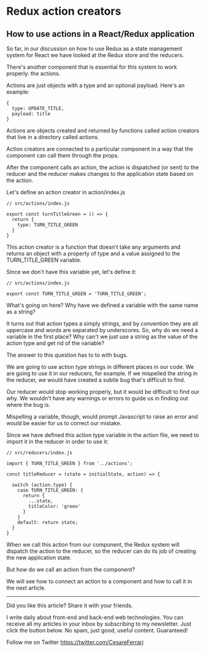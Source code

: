 # Redux action creators
## How to use actions in a React/Redux application


So far, in our discussion on how to use Redux as a state management system for React we have looked at the Redux store and the reducers.

There's another component that is essential for this system to work properly: the actions.

Actions are just objects with a type and an optional payload. Here's an example:

```
{
  type: UPDATE_TITLE,
  payload: title
}
```

Actions are objects created and returned by functions called action creators that live in a directory called actions.

Action creators are connected to a particular component in a way that the component can call them through the props.

After the component calls an action, the action is dispatched (or sent) to the reducer and the reducer makes changes to the application state based on the action.

Let's define an action creator in action/index.js

```
// src/actions/index.js

export const turnTitleGreen = () => {
  return {
    type: TURN_TITLE_GREEN
  }
}
```

This action creator is a function that doesn't take any arguments and returns an object with a property of type and a value assigned to the TURN_TITLE_GREEN variable.

Since we don't have this variable yet, let's define it:

```
// src/actions/index.js

export const TURN_TITLE_GREEN = 'TURN_TITLE_GREEN';
```

What's going on here? Why have we defined a variable with the same name as a string?

It turns out that action types a simply strings, and by convention they are all uppercase and words are separated by underscores.
So, why do we need a variable in the first place? Why can't we just use a string as the value of the action type and get rid of the variable?

The answer to this question has to to with bugs.

We are going to use action type strings in different places in our code. We are going to use it in our reducers, for example. If we mispelled the string in the reducer, we would have created a subtle bug that's difficult to find.

Our reducer would stop working properly, but it would be difficult to find our why.  We wouldn't have any warnings or errors to guide us in finding out where the bug is.

Mispelling a variable, though, would prompt Javascript to raise an error and would be easier for us to correct our mistake.

Since we have defined this action type variable in the action file, we need to import it in the reducer in order to use it:

```
// src/reducers/index.js

import { TURN_TITLE_GREEN } from '../actions';

const titleReducer = (state = initialState, action) => {

  switch (action.type) {
    case TURN_TITLE_GREEN: {
      return {
        ...state,
        titleColor: 'green'
      }
    }
    default: return state;
  }
}

```

When we call this action from our component, the Redux system will dispatch the action to the reducer, so the reducer can do its job of creating the new application state.

But how do we call an action from the component?

We will see how to connect an action to a component and how to call it in the next article.

---

Did you like this article?  Share it with your friends. 

I write daily about front-end and back-end web technologies. 
You can receive all my articles in your inbox by subscribing to my newsletter. Just click the button below. No spam, just good, useful content. Guaranteed!

Follow me on Twitter
https://twitter.com/CesareFerrari
